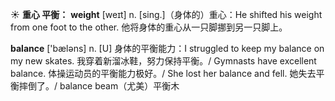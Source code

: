 ☀ <span class="category">**重心 平衡：**</span>
<span class="vocabulary">**weight**</span> [weɪt] 
<span class="definition">n. [sing.]（身体的）重心：</span>He shifted his weight from one foot to the other. 他将身体的重心从一只脚挪到另一只脚上。

<span class="vocabulary">**balance**</span> ['bæləns] 
<span class="definition">n. [U] 身体的平衡能力：</span>I struggled to keep my balance on my new skates. 我穿着新溜冰鞋，努力保持平衡。/ Gymnasts have excellent balance. 体操运动员的平衡能力极好。/ She lost her balance and fell. 她失去平衡摔倒了。/ balance beam（尤美）平衡木

